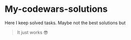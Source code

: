 # My-codewars-solutions
Here I keep solved tasks. Maybe not the best solutions but
> It just works 😎
